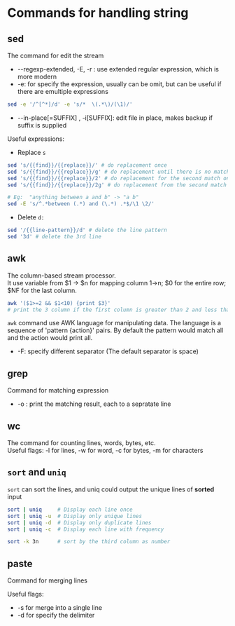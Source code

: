 # Commands for handling string

## sed

The command for edit the stream

* --regexp-extended, -E, -r : use extended regular expression, which is more modern
* -e: for specify the expression, usually can be omit, but can be useful if there are emultiple expressions

```sh
sed -e '/^[^*]/d' -e 's/*  \(.*\)/(\1)/'
```

* --in-place[=SUFFIX] , -i[SUFFIX]: edit file in place, makes backup if suffix is supplied

Useful expressions:

* Replace `s`

```sh
sed 's/{{find}}/{{replace}}/' # do replacement once
sed 's/{{find}}/{{replace}}/g' # do replacement until there is no matches
sed 's/{{find}}/{{replace}}/2' # do replacement for the second match only
sed 's/{{find}}/{{replace}}/2g' # do replacement from the second match

# Eg:  "anything between a and b" -> "a b"
sed -E 's/^.*between (.*) and (\.*) .*$/\1 \2/'
```

* Delete `d:`

```sh
sed '/{{line-pattern}}/d' # delete the line pattern
sed '3d' # delete the 3rd line
```

## awk

The column-based stream processor.  
It use variable from $1 -> $n for mapping column 1->n; $0 for the entire row; $NF for the last column.

```sh
awk '($1>=2 && $1<10) {print $3}' 
# print the 3 column if the first column is greater than 2 and less than 10
```

`awk` command use AWK language for manipulating data. The language is a sequence of 'pattern {action}' pairs. By default the pattern would match all and the action would print all.

* -F: specify different separator (The default separator is space)

## grep

Command for matching expression

* -o : print the matching result, each to a sepratate line

## wc

The command for counting lines, words, bytes, etc.  
Useful flags: -l for lines, -w for word, -c for bytes, -m for characters

## `sort` and `uniq`

`sort` can sort the lines, and uniq could output the unique lines of **sorted** input

```sh
sort | uniq     # Display each line once
sort | uniq -u  # Display only unique lines
sort | uniq -d  # Display only duplicate lines
sort | uniq -c  # Display each line with frequency

sort -k 3n      # sort by the third column as number 
```

## paste

Command for merging lines

Useful flags: 

* -s for merge into a single line
* -d for specify the delimiter
